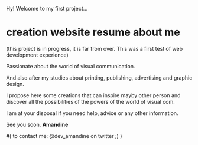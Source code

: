 
Hy! Welcome to my first project...

# creation website resume about me
(this project is in progress, it is far from over. This was a first test of web development experience)

Passionate about the world of visual communication.

And also after my studies about printing, publishing, advertising and graphic design.

I propose here some creations that can inspire mayby other person and discover all the possibilities of the powers of the world of visual com.

I am at your disposal if you need help, advice or any other information.


See you soon. 
**Amandine**

#( to contact me: @dev_amandine on twitter ;) )

